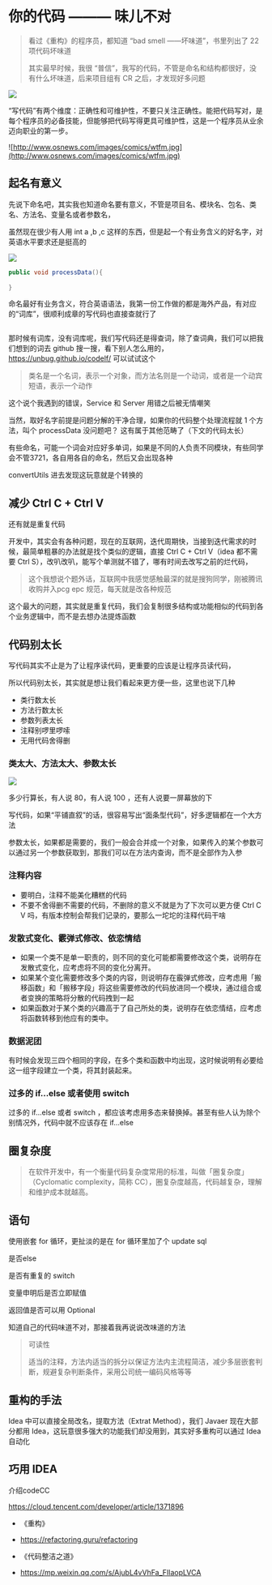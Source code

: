 # 你的代码 ——— 味儿不对

> 看过《重构》的程序员，都知道 “bad smell ——坏味道”，书里列出了 22 项代码坏味道
>
> 其实最早时候，我很 “普信”，我写的代码，不管是命名和结构都很好，没有什么坏味道，后来项目组有 CR 之后，才发现好多问题

![](https://tva1.sinaimg.cn/large/e6c9d24ely1h0hifxh3igj20fg0igabu.jpg)

“写代码”有两个维度：正确性和可维护性，不要只关注正确性。能把代码写对，是每个程序员的必备技能，但能够把代码写得更具可维护性，这是一个程序员从业余迈向职业的第一步。



![http://www.osnews.com/images/comics/wtfm.jpg](http://www.osnews.com/images/comics/wtfm.jpg)



## 起名有意义

先说下命名吧，其实我也知道命名要有意义，不管是项目名、模块名、包名、类名、方法名、变量名或者参数名，

虽然现在很少有人用 int a ,b ,c 这样的东西，但是起一个有业务含义的好名字，对英语水平要求还是挺高的

![](https://cdn.jsdelivr.net/gh/Jstarfish/picBed/others/%E6%88%AA%E5%B1%8F2022-03-18%20%E4%B8%8B%E5%8D%888.03.46.png)



```java
public void processData(){
  
}
```

命名最好有业务含义，符合英语语法，我第一份工作做的都是海外产品，有对应的“词库”，很顺利成章的写代码也直接查就行了

![]()



那时候有词库，没有词库呢，我们写代码还是得查词，除了查词典，我们可以把我们想到的词去 github 搜一搜，看下别人怎么用的，https://unbug.github.io/codelf/ 可以试试这个

> 类名是一个名词，表示一个对象，而方法名则是一个动词，或者是一个动宾短语，表示一个动作

这个说个我遇到的错误，Service 和 Server 用错之后被无情嘲笑



当然，取好名字前提是问题分解的干净合理，如果你的代码整个处理流程就 1 个方法，叫个 processData 没问题吧？ 这有属于其他范畴了（下文的代码太长）





有些命名，可能一个词会对应好多单词，如果是不同的人负责不同模块，有些同学会不管3721，各自用各自的命名，然后又会出现各种 

convertUtils 进去发现这玩意就是个转换的



## 减少 Ctrl C + Ctrl V

还有就是重复代码

开发中，其实会有各种问题，现在的互联网，迭代周期快，当接到迭代需求的时候，最简单粗暴的办法就是找个类似的逻辑，直接 Ctrl C + Ctrl V（idea 都不需要 Ctrl S），改叭改叭，能写个单测就不错了，哪有时间去改写之前的烂代码，

> 这个我想说个题外话，互联网中我感觉感触最深的就是搜狗同学，刚被腾讯收购并入pcg epc 规范，每天就是改各种规范

这个最大的问题，其实就是重复代码，我们会复制很多结构或功能相似的代码到各个业务逻辑中，而不是去想办法提炼函数



## 代码别太长

写代码其实不止是为了让程序读代码，更重要的应该是让程序员读代码，

所以代码别太长，其实就是想让我们看起来更方便一些，这里也说下几种

- 类行数太长
- 方法行数太长
- 参数列表太长
- 注释别啰里啰嗦
- 无用代码舍得删

### 类太大、方法太大、参数太长

![](https://cdn.jsdelivr.net/gh/Jstarfish/picBed/others/%E6%88%AA%E5%B1%8F2022-03-18%20%E4%B8%8B%E5%8D%888.37.44.png)



多少行算长，有人说 80，有人说 100 ，还有人说要一屏幕放的下

写代码，如果“平铺直叙”的话，很容易写出“面条型代码”，好多逻辑都在一个大方法



参数太长，如果都是需要的，我们一般会合并成一个对象，如果传入的某个参数可以通过另一个参数获取到，那我们可以在方法内查询，而不是全部作为入参



### 注释内容

- 要明白，注释不能美化糟糕的代码
- 不要不舍得删不需要的代码，不删除的意义不就是为了下次可以更方便 Ctrl C V 吗，有版本控制会帮我们记录的，要那么一坨坨的注释代码干啥



### 发散式变化、霰弹式修改、依恋情结

- 如果一个类不是单一职责的，则不同的变化可能都需要修改这个类，说明存在发散式变化，应考虑将不同的变化分离开。
- 如果某个变化需要修改多个类的内容，则说明存在霰弹式修改，应考虑用「搬移函数」和「搬移字段」将这些需要修改的代码放进同一个模块，通过组合或者变换的策略将分散的代码拽到一起
- 如果函数对于某个类的兴趣高于了自己所处的类，说明存在依恋情结，应考虑将函数转移到他应有的类中。



### 数据泥团

有时候会发现三四个相同的字段，在多个类和函数中均出现，这时候说明有必要给这一组字段建立一个类，将其封装起来。



### 过多的 if...else 或者使用 switch

过多的 if...else 或者 switch ，都应该考虑用多态来替换掉。甚至有些人认为除个别情况外，代码中就不应该存在 if...else 





## 圈复杂度

> 在软件开发中，有一个衡量代码复杂度常用的标准，叫做「圈复杂度」（Cyclomatic complexity，简称 CC），圈复杂度越高，代码越复杂，理解和维护成本就越高。

## 语句

使用嵌套 for 循环，更扯淡的是在 for 循环里加了个 update sql 

是否else

是否有重复的 switch

变量申明后是否立即赋值

返回值是否可以用 Optional







知道自己的代码味道不对，那接着我再说说改味道的方法



> 
>
> 可读性
>
> 适当的注释，方法内适当的拆分以保证方法内主流程简洁，减少多层嵌套判断，规避复杂判断条件，采用公司统一编码风格等等



## 重构的手法

Idea 中可以直接全局改名，提取方法（Extrat Method），我们 Javaer 现在大部分都用 Idea，这玩意很多强大的功能我们却没用到，其实好多重构可以通过 Idea 自动化



## 巧用 IDEA













介绍codeCC

https://cloud.tencent.com/developer/article/1371896



- 《重构》

- https://refactoring.guru/refactoring

- 《代码整洁之道》

- https://mp.weixin.qq.com/s/AjubL4vVhFa_FIlaopLVCA

  

